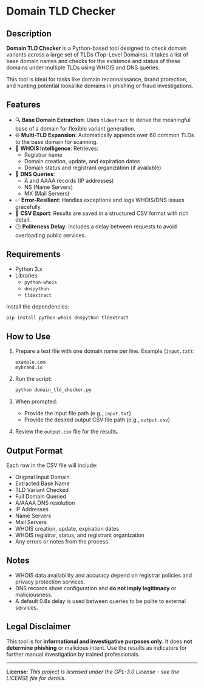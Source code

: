 # Domain TLD Checker

## Description

**Domain TLD Checker** is a Python-based tool designed to check domain variants across a large set of TLDs (Top-Level Domains). It takes a list of base domain names and checks for the existence and status of these domains under multiple TLDs using WHOIS and DNS queries.

This tool is ideal for tasks like domain reconnaissance, brand protection, and hunting potential lookalike domains in phishing or fraud investigations.

## Features

- 🔍 **Base Domain Extraction**: Uses `tldextract` to derive the meaningful base of a domain for flexible variant generation.
- 🌐 **Multi-TLD Expansion**: Automatically appends over 60 common TLDs to the base domain for scanning.
- 🧠 **WHOIS Intelligence**: Retrieves:
  - Registrar name
  - Domain creation, update, and expiration dates
  - Domain status and registrant organization (if available)
- 🧾 **DNS Queries**:
  - A and AAAA records (IP addresses)
  - NS (Name Servers)
  - MX (Mail Servers)
- ✅ **Error-Resilient**: Handles exceptions and logs WHOIS/DNS issues gracefully.
- 💾 **CSV Export**: Results are saved in a structured CSV format with rich detail.
- 🕒 **Politeness Delay**: Includes a delay between requests to avoid overloading public services.

## Requirements

- Python 3.x
- Libraries:
  - `python-whois`
  - `dnspython`
  - `tldextract`

Install the dependencies:

```bash
pip install python-whois dnspython tldextract
```

## How to Use

1. Prepare a text file with one domain name per line. Example (`input.txt`):
   ```
   example.com
   mybrand.io
   ```

2. Run the script:
   ```bash
   python domain_tld_checker.py
   ```

3. When prompted:
   - Provide the input file path (e.g., `input.txt`)
   - Provide the desired output CSV file path (e.g., `output.csv`)

4. Review the `output.csv` file for the results.

## Output Format

Each row in the CSV file will include:

- Original Input Domain
- Extracted Base Name
- TLD Variant Checked
- Full Domain Queried
- A/AAAA DNS resolution
- IP Addresses
- Name Servers
- Mail Servers
- WHOIS creation, update, expiration dates
- WHOIS registrar, status, and registrant organization
- Any errors or notes from the process

## Notes

- WHOIS data availability and accuracy depend on registrar policies and privacy protection services.
- DNS records show configuration and **do not imply legitimacy** or maliciousness.
- A default 0.8s delay is used between queries to be polite to external services.

## Legal Disclaimer

This tool is for **informational and investigative purposes only**. It does **not determine phishing** or malicious intent. Use the results as indicators for further manual investigation by trained professionals.

---

**License**: *This project is licensed under the GPL-3.0 License - see the LICENSE file for details.*
